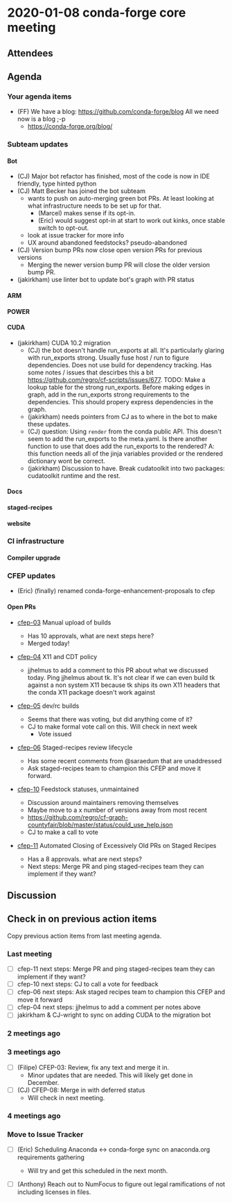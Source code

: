 # 2020-01-08 conda-forge core meeting 


## Attendees

## Agenda

### Your agenda items

- (FF) We have a blog: https://github.com/conda-forge/blog
  All we need now is a blog ;-p
  * https://conda-forge.org/blog/

### Subteam updates

#### Bot
- (CJ) Major bot refactor has finished, most of the code is now in IDE friendly, type hinted python
- (CJ) Matt Becker has joined the bot subteam
    - wants to push on auto-merging green bot PRs. At least looking at what infrastructure needs to be set up for that.
        - (Marcel) makes sense if its opt-in. 
        - (Eric) would suggest opt-in at start to work out kinks, once stable switch to opt-out.
    - look at issue tracker for more info
    - UX around abandoned feedstocks? pseudo-abandoned
- (CJ) Version bump PRs now close open version PRs for previous versions
    - Merging the newer version bump PR will close the older version bump PR.
- (jakirkham) use linter bot to update bot's graph with PR status

#### ARM

#### POWER

#### CUDA

* (jakirkham) CUDA 10.2 migration
    * (CJ) the bot doesn't handle run_exports at all. It's particularly glaring with run_exports strong. Usually fuse host / run to figure dependencies. Does not use build for dependency tracking. Has some notes / issues that descirbes this a bit https://github.com/regro/cf-scripts/issues/677. TODO: Make a lookup table for the strong run_exports. Before making edges in graph, add in the run_exports strong requirements to the dependencies. This should propery express dependencies in the graph.
    * (jakirkham) needs pointers from CJ as to where in the bot to make these updates.
    * (CJ) question: Using `render` from the conda public API. This doesn't seem to add the run_exports to the meta.yaml. Is there another function to use that does add the run_exports to the rendered? A: this function needs all of the jinja variables provided or the rendered dictionary wont be correct.
    * (jakirkham) Discussion to have. Break cudatoolkit into two packages: cudatoolkit runtime and the rest.

#### Docs

#### staged-recipes

#### website

### CI infrastructure

#### Compiler upgrade

### CFEP updates

* (Eric) (finally) renamed conda-forge-enhancement-proposals to cfep

#### Open PRs

* [cfep-03](https://github.com/conda-forge/conda-forge-enhancement-proposals/pull/5) Manual upload of builds
    * Has 10 approvals, what are next steps here?
    * Merged today!

* [cfep-04](https://github.com/conda-forge/conda-forge-enhancement-proposals/pull/7) X11 and CDT policy
    * jjhelmus to add a comment to this PR about what we discussed today. Ping jjhelmus about tk. It's not clear if we can even build tk against a non system X11 because tk ships its own X11 headers that the conda X11 package doesn't work against

* [cfep-05](https://github.com/conda-forge/conda-forge-enhancement-proposals/pull/3) dev/rc builds
    * Seems that there was voting, but did anything come of it?
    * CJ to make formal vote call on this. Will check in next week
        * Vote issued

* [cfep-06](https://github.com/conda-forge/conda-forge-enhancement-proposals/pull/9) Staged-recipes review lifecycle
    * Has some recent comments from @saraedum that are unaddressed
    * Ask staged-recipes team to champion this CFEP and move it forward.

* [cfep-10](https://github.com/conda-forge/conda-forge-enhancement-proposals/pull/15) Feedstock statuses, unmaintained
    * Discussion around maintainers removing themselves
    * Maybe move to a x number of versions away from most recent
    * https://github.com/regro/cf-graph-countyfair/blob/master/status/could_use_help.json
    * CJ to make a call to vote

* [cfep-11](https://github.com/conda-forge/cfep/pull/18) Automated Closing of Excessively Old PRs on Staged Recipes
    * Has a 8 approvals. what are next steps?
    * Next steps: Merge PR and ping staged-recipes team they can implement if they want?


## Discussion

## Check in on previous action items
Copy previous action items from last meeting agenda.

### Last meeting
* [ ] cfep-11 next steps: Merge PR and ping staged-recipes team they can implement if they want?
* [ ] cfep-10 next steps: CJ to call a vote for feedback
* [ ] cfep-06 next steps: Ask staged recipes team to champion this CFEP and move it forward
* [ ] cfep-04 next steps: jjhelmus to add a comment per notes above
* [ ] jakirkham & CJ-wright to sync on adding CUDA to the migration bot
### 2 meetings ago

### 3 meetings ago
* [ ] (Filipe) CFEP-03: Review, fix any text and merge it in.
    * Minor updates that are needed. This will likely get done in December.
* [ ] (CJ) CFEP-08: Merge in with deferred status
    * Will check in next meeting.

### 4 meetings ago


### Move to Issue Tracker

* [ ] (Eric) Scheduling Anaconda <-> conda-forge sync on anaconda.org requirements gathering
    * Will try and get this scheduled in the next month.
* [ ] (Anthony) Reach out to NumFocus to figure out legal ramifications of not including licenses in files.



